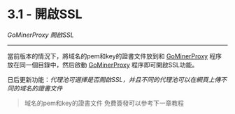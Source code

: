 # 3.1 - 開啟SSL

*GoMinerProxy 開啟SSL*

------

當前版本的情況下，將域名的pem和key的證書文件放到和 [GoMinerProxy](https://github.com/GoMinerProxy/GoMinerProxy/) 程序放在同一個目錄中，然后啟動 [GoMinerProxy](https://github.com/GoMinerProxy/GoMinerProxy/) 程序即可開啟SSL功能。

日后更新功能：*代理池可選擇是否開啟SSL，并且不同的代理池可以在網頁上傳不同的域名的證書文件*

> 域名的pem和key的證書文件 免費簽發可以參考下一章教程
